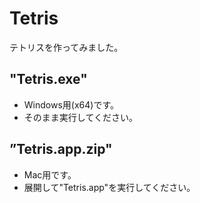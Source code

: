 # Tetris

テトリスを作ってみました。

## "Tetris.exe"
- Windows用(x64)です。
- そのまま実行してください。

## ”Tetris.app.zip"
- Mac用です。
- 展開して"Tetris.app"を実行してください。

